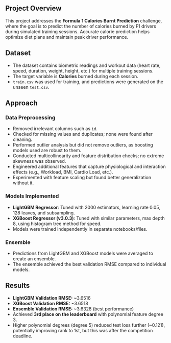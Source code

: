 ## Project Overview

This project addresses the **Formula 1 Calories Burnt Prediction** challenge, where the goal is to predict the number of calories burned by F1 drivers during simulated training sessions. Accurate calorie prediction helps optimize diet plans and maintain peak driver performance.

## Dataset

* The dataset contains biometric readings and workout data (heart rate, speed, duration, weight, height, etc.) for multiple training sessions.
* The target variable is **Calories** burned during each session.
* `train.csv` was used for training, and predictions were generated on the unseen `test.csv`.

## Approach

### Data Preprocessing

* Removed irrelevant columns such as `id`.
* Checked for missing values and duplicates; none were found after cleaning.
* Performed outlier analysis but did not remove outliers, as boosting models used are robust to them.
* Conducted multicollinearity and feature distribution checks; no extreme skewness was observed.
* Engineered additional features that capture physiological and interaction effects (e.g., Workload, BMI, Cardio Load, etc.).
* Experimented with feature scaling but found better generalization without it.

### Models Implemented

* **LightGBM Regressor**: Tuned with 2000 estimators, learning rate 0.05, 128 leaves, and subsampling.
* **XGBoost Regressor (v3.0.3)**: Tuned with similar parameters, max depth 8, using histogram tree method for speed.
* Models were trained independently in separate notebooks/files.

### Ensemble

* Predictions from LightGBM and XGBoost models were averaged to create an ensemble.
* The ensemble achieved the best validation RMSE compared to individual models.

## Results

* **LightGBM Validation RMSE:** \~3.6516
* **XGBoost Validation RMSE:** \~3.6518
* **Ensemble Validation RMSE:** \~3.6328 (best performance)
* Achieved **3rd place on the leaderboard** with polynomial feature degree 3.
* Higher polynomial degrees (degree 5) reduced test loss further (\~0.121), potentially improving rank to 1st, but this was after the competition deadline.
